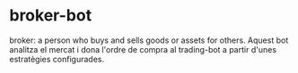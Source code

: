 # broker-bot
broker: a person who buys and sells goods or assets for others. Aquest bot analitza el mercat i dona l'ordre de compra al trading-bot a partir d'unes estratègies configurades.
